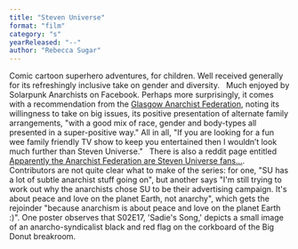 ```yaml
---
title: "Steven Universe"
format: "film"
category: "s"
yearReleased: "--"
author: "Rebecca Sugar"
---
```

Comic cartoon superhero adventures, for children. Well  received generally for its refreshingly inclusive take on gender and diversity.
 
Much enjoyed by Solarpunk Anarchists on Facebook. Perhaps  more surprisingly, it comes with a recommendation from the <a href="https://glasgowanarchists.wordpress.com/tag/steven-universe/">Glasgow  Anarchist Federation</a>, noting its willingness to take on big issues, its  positive presentation of alternate family arrangements, "with a good mix of  race, gender and body-types all presented in a super-positive way." All in all,  "If you are looking for a fun wee family friendly TV show to keep you  entertained then I wouldn’t look much further than Steven Universe."
 
There is also a reddit page entitled <a class="title may-blank outbound" data-event-action="title" data-href-url="https://i.redd.it/o3wp4er1zamx.jpg" data-outbound-expiration="1503518323000" data-outbound-url="https://out.reddit.com/t3_53ck4j?url=https%3A%2F%2Fi.redd.it%2Fo3wp4er1zamx.jpg&amp;token=AQAAc96dWUhk0lt6q8BGZ6YTGZtJVEE-AqNVcBR011w6Evn0frFz&amp;app_name=reddit.com" href="https://www.reddit.com/r/stevenuniverse/comments/53ck4j/apparently_the_anarchist_federation_are_steven/" rel="" tabindex="1"> Apparently the Anarchist Federation are Steven Universe fans...</a>.  Contributors are not quite clear what to make of the series: for one, "SU has a  lot of subtle anarchist stuff going on", but another says "I'm still trying to  work out why the anarchists chose SU to be their advertising campaign. It's  about peace and love on the planet Earth, not anarchy", which gets the rejoinder  "because anarchism is about peace and love on the planet Earth :)". One poster  observes that S02E17, 'Sadie's Song,' depicts a small image of an  anarcho-syndicalist black and red flag on the corkboard of the Big Donut  breakroom.
 